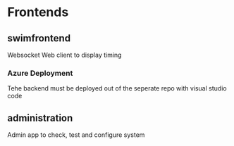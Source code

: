 # Frontends

## swimfrontend

Websocket Web client to display timing

### Azure Deployment

Tehe backend must be deployed out of the seperate repo with visual studio code

## administration

Admin app to check, test and configure system


